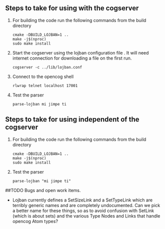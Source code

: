 ## Steps to take for using with the cogserver
1. For building the code run the following commands from the build directory

   ```
   cmake -DBUILD_LOJBAN=1 ..
   make -j$(nproc)
   sudo make install
   ```

2. Start the cogserver using the lojban configuration file . It will need
   internet connection for downloading a file on the first run.

   ```
   cogserver -c ../lib/lojban.conf
   ```

3. Connect to the opencog shell

   ```
   rlwrap telnet localhost 17001
   ```

4. Test the parser
   ```
   parse-lojban mi jimpe ti
   ```

## Steps to take for using independent of the cogserver
1. For building the code run the following commands from the build directory

   ```
   cmake -DBUILD_LOJBAN=1 ..
   make -j$(nproc)
   sudo make install
   ```
4. Test the parser
   ```
   parse-lojban "mi jimpe ti"
   ```

##TODO
Bugs and open work items.

* Lojban currently defines a SetSizeLink and a SetTypeLink which are
  terribly generic names and are completely undocumented. Can we pick
  a better name for these things, so as to avoid confusion with
  SetLink (which is about sets) and the various Type Nodes and Links
  that handle opencog Atom types?

